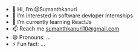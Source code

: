 - 👋 Hi, I’m @Sumanthkanuri
- 👀 I’m interested in software devloper Internships
- 🌱 I’m currently learning ReactJs
- 📫 Reach me sumanthkanuri10@gmail.com
- 😄 Pronouns: ...
- ⚡ Fun fact: ...

<!---
Sumanthkanuri10/Sumanthkanuri10 is a ✨ special ✨ repository because its `README.md` (this file) appears on your GitHub profile.
You can click the Preview link to take a look at your changes.
--->
